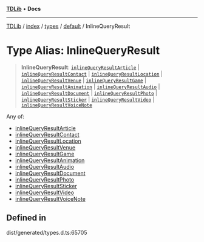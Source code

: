 [**TDLib**](../../../../../../README.md) • **Docs**

***

[TDLib](../../../../../../modules.md) / [index](../../../../../README.md) / [types](../../../README.md) / [default](../README.md) / InlineQueryResult

# Type Alias: InlineQueryResult

> **InlineQueryResult**: [`inlineQueryResultArticle`](inlineQueryResultArticle.md) \| [`inlineQueryResultContact`](inlineQueryResultContact.md) \| [`inlineQueryResultLocation`](inlineQueryResultLocation.md) \| [`inlineQueryResultVenue`](inlineQueryResultVenue.md) \| [`inlineQueryResultGame`](inlineQueryResultGame.md) \| [`inlineQueryResultAnimation`](inlineQueryResultAnimation.md) \| [`inlineQueryResultAudio`](inlineQueryResultAudio.md) \| [`inlineQueryResultDocument`](inlineQueryResultDocument.md) \| [`inlineQueryResultPhoto`](inlineQueryResultPhoto.md) \| [`inlineQueryResultSticker`](inlineQueryResultSticker.md) \| [`inlineQueryResultVideo`](inlineQueryResultVideo.md) \| [`inlineQueryResultVoiceNote`](inlineQueryResultVoiceNote.md)

Any of:
- [inlineQueryResultArticle](inlineQueryResultArticle.md)
- [inlineQueryResultContact](inlineQueryResultContact.md)
- [inlineQueryResultLocation](inlineQueryResultLocation.md)
- [inlineQueryResultVenue](inlineQueryResultVenue.md)
- [inlineQueryResultGame](inlineQueryResultGame.md)
- [inlineQueryResultAnimation](inlineQueryResultAnimation.md)
- [inlineQueryResultAudio](inlineQueryResultAudio.md)
- [inlineQueryResultDocument](inlineQueryResultDocument.md)
- [inlineQueryResultPhoto](inlineQueryResultPhoto.md)
- [inlineQueryResultSticker](inlineQueryResultSticker.md)
- [inlineQueryResultVideo](inlineQueryResultVideo.md)
- [inlineQueryResultVoiceNote](inlineQueryResultVoiceNote.md)

## Defined in

dist/generated/types.d.ts:65705
